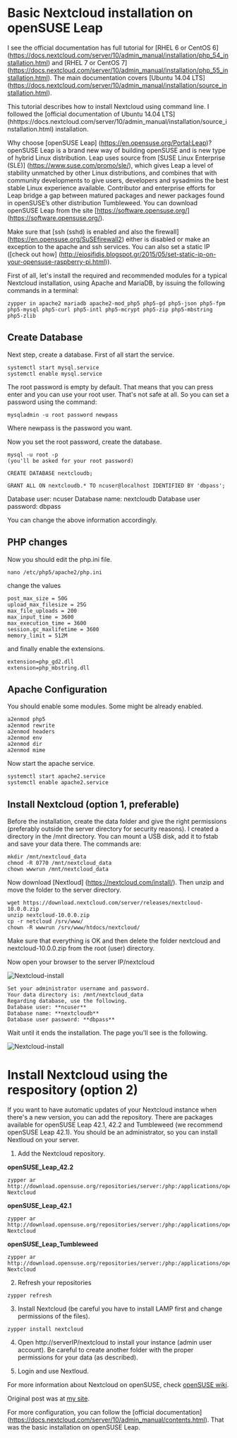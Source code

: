 # Basic Nextcloud installation on openSUSE Leap

I see the official documentation has full tutorial for [RHEL 6 or CentOS 6] (https://docs.nextcloud.com/server/10/admin_manual/installation/php_54_installation.html) and [RHEL 7 or CentOS 7] (https://docs.nextcloud.com/server/10/admin_manual/installation/php_55_installation.html). The main documentation covers [Ubuntu 14.04 LTS] (https://docs.nextcloud.com/server/10/admin_manual/installation/source_installation.html).

This tutorial describes how to install Nextcloud using command line. I followed the [official documentation of Ubuntu 14.04 LTS] (hhttps://docs.nextcloud.com/server/10/admin_manual/installation/source_installation.html) installation.

Why choose [openSUSE Leap] (https://en.opensuse.org/Portal:Leap)? openSUSE Leap is a brand new way of building openSUSE and is new type of hybrid Linux distribution. Leap uses source from [SUSE Linux Enterprise (SLE)] (https://www.suse.com/promo/sle/), which gives Leap a level of stability unmatched by other Linux distributions, and combines that with community developments to give users, developers and sysadmins the best stable Linux experience available. Contributor and enterprise efforts for Leap bridge a gap between matured packages and newer packages found in openSUSE’s other distribution Tumbleweed. You can download openSUSE Leap from the site [https://software.opensuse.org/] (https://software.opensuse.org/).

Make sure that [ssh (sshd) is enabled and also the firewall] (https://en.opensuse.org/SuSEfirewall2) either is disabled or make an exception to the apache and ssh services. You can also set a static IP ([check out how] (http://eiosifidis.blogspot.gr/2015/05/set-static-ip-on-your-opensuse-raspberry-pi.html)).

First of all, let's install the required and recommended modules for a typical Nextcloud installation, using Apache and MariaDB, by issuing the following commands in a terminal:

```
zypper in apache2 mariadb apache2-mod_php5 php5-gd php5-json php5-fpm php5-mysql php5-curl php5-intl php5-mcrypt php5-zip php5-mbstring php5-zlib
```

## Create Database

Next step, create a database. First of all start the service.

```
systemctl start mysql.service
systemctl enable mysql.service
```

The root password is empty by default. That means that you can press enter and you can use your root user. That's not safe at all. So you can set a password using the command:

```
mysqladmin -u root password newpass
```

Where newpass is the password you want.

Now you set the root password, create the database.

```
mysql -u root -p 
(you'll be asked for your root password)

CREATE DATABASE nextcloudb;

GRANT ALL ON nextcloudb.* TO ncuser@localhost IDENTIFIED BY 'dbpass';
```

Database user: ncuser
Database name: nextcloudb
Database user password: dbpass

You can change the above information accordingly.

## PHP changes

Now you should edit the php.ini file.

```
nano /etc/php5/apache2/php.ini
```

change the values

```
post_max_size = 50G
upload_max_filesize = 25G
max_file_uploads = 200
max_input_time = 3600
max_execution_time = 3600
session.gc_maxlifetime = 3600
memory_limit = 512M
```

and finally enable the extensions.

```
extension=php_gd2.dll
extension=php_mbstring.dll
```

## Apache Configuration

You should enable some modules. Some might be already enabled.

```
a2enmod php5
a2enmod rewrite
a2enmod headers
a2enmod env
a2enmod dir
a2enmod mime
```

Now start the apache service.

```
systemctl start apache2.service
systemctl enable apache2.service
```

## Install Nextcloud (option 1, preferable)

Before the installation, create the data folder and give the right permissions (preferably outside the server directory for security reasons). I created a directory in the /mnt directory. You can mount a USB disk, add it to fstab and save your data there. The commands are:

```
mkdir /mnt/nextcloud_data
chmod -R 0770 /mnt/nextcloud_data
chown wwwrun /mnt/nextcloud_data
```

Now download [Nextloud] (https://nextcloud.com/install/). Then unzip and move the folder to the server directory.

```
wget https://download.nextcloud.com/server/releases/nextcloud-10.0.0.zip
unzip nextcloud-10.0.0.zip
cp -r netcloud /srv/www/
chown -R wwwrun /srv/www/htdocs/nextcloud/
```

Make sure that everything is OK and then delete the folder nextcloud and nextcloud-10.0.0.zip from the root (user) directory.

Now open your browser to the server IP/nextcloud

![Nextcloud-install](/pictures/nextcloud_install.png)

```
Set your administrator username and password.
Your data directory is: /mnt/nextcloud_data
Regarding database, use the following.
Database user: **ncuser**
Database name: **nextcloudb**
Database user password: **dbpass**
```

Wait until it ends the installation. The page you'll see is the following.

![Nextcloud-install](/pictures/nextcloud_first_login.png)


# Install Nextcloud using the respository (option 2)

If you want to have automatic updates of your Nextcloud instance when there's a new version, you can add the repository. There are packages available for openSUSE Leap 42.1, 42.2 and Tumbleweed (we recommend openSUSE Leap 42.1). You should be an administrator, so you can install Nextloud on your server.

1. Add the Nextcloud repository.

**openSUSE_Leap_42.2**
```
zypper ar http://download.opensuse.org/repositories/server:/php:/applications/openSUSE_Leap_42.2/ Nextcloud
```

**openSUSE_Leap_42.1**
```
zypper ar http://download.opensuse.org/repositories/server:/php:/applications/openSUSE_Leap_42.1/ Nextcloud
```

**openSUSE_Leap_Tumbleweed**
```
zypper ar http://download.opensuse.org/repositories/server:/php:/applications/openSUSE_Tumbleweed/ Nextcloud
```

2. Refresh your repositories
```
zypper refresh
```

3. Install Nextcloud (be careful you have to install LAMP first and change permissions of the files).
```
zypper install nextcloud
```

4. Open http://serverIP/nextcloud to install your instance (admin user account). Be careful to create another folder with the proper permissions for your data (as described).

5. Login and use Nextloud.

For more information about Nextcloud on openSUSE, check [openSUSE wiki](https://en.opensuse.org/SDB:Nextcloud).

Original post was at [my site](http://eiosifidis.blogspot.gr/2016/10/nextcloud-install-on-opensuse-leap-421.html).

For more configuration, you can follow the [official documentation] (https://docs.nextcloud.com/server/10/admin_manual/contents.html). That was the basic installation on openSUSE Leap.
